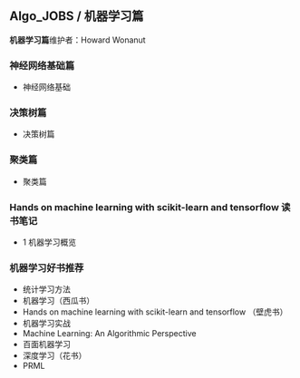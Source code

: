 ## Algo_JOBS / 机器学习篇

**机器学习篇**维护者：Howard Wonanut



### 神经网络基础篇

- 神经网络基础

### 决策树篇

- 决策树篇

### 聚类篇

- 聚类篇



### Hands on machine learning with scikit-learn and tensorflow 读书笔记

- 1 机器学习概览



### 机器学习好书推荐

- 统计学习方法
- 机器学习（西瓜书）
- Hands on machine learning with scikit-learn and tensorflow （壁虎书）
- 机器学习实战
- Machine Learning: An Algorithmic Perspective
- 百面机器学习
- 深度学习（花书）
- PRML